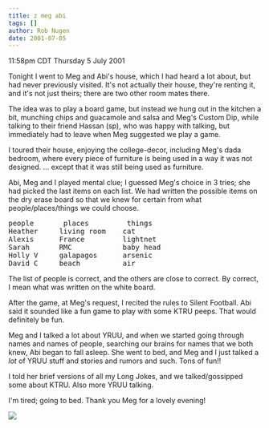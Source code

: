 ```yaml
---
title: z meg abi
tags: []
author: Rob Nugen
date: 2001-07-05
---
```


<title></title>
<p class=date>11:58pm CDT Thursday 5 July 2001</p>

<p>Tonight I went to Meg and Abi's house, which I had heard a lot
about, but had never previously visited.  It's not actually their
house, they're renting it, and it's not just theirs; there are two
other room mates there.</p>

<p>The idea was to play a board game, but instead we hung out in the
kitchen a bit, munching chips and guacamole and salsa and Meg's Custom
Dip, while talking to their friend Hassan (sp), who was happy with
talking, but immediately had to leave when Meg suggested we play a
game.</p>

<p>I toured their house, enjoying the college-decor, including Meg's
dada bedroom, where every piece of furniture is being used in a way it
was not designed.  ... except that it was still being used as
furniture.</p>

<p>Abi, Meg and I played mental clue; I guessed Meg's choice in 3
tries; she had picked the last items on each list.  We had written the
possible items on the dry erase board so that we knew for certain from
what people/places/things we could choose.</p>

<p><pre>
people       places         things
Heather     living room    cat
Alexis      France         lightnet
Sarah       RMC            baby head
Holly V     galapagos      arsenic
David C     beach          air
</pre></p>

<p>The list of people is correct, and the others are close to correct.
By correct, I mean what was written on the white board.</p>

<p>After the game, at Meg's request, I recited the rules to Silent
Football.  Abi said it sounded like a fun game to play with some KTRU
peeps.  That would definitely be fun.</p>

<p>Meg and I talked a lot about YRUU, and when we started going
through names and names of people, searching our brains for names that
we both knew, Abi began to fall asleep.  She went to bed, and Meg and
I just talked a <em>lot</em> of YRUU stuff and stories and rumors and
such.  Tons of fun!!</p>

<p>I told her brief versions of all my Long Jokes, and we
talked/gossipped some about KTRU.  Also more YRUU talking.</p>

<p>I'm tired; going to bed.  Thank you Meg for a lovely evening!</p>

<p><img src='/images/rob/wL-ROB.gif'/></p>

